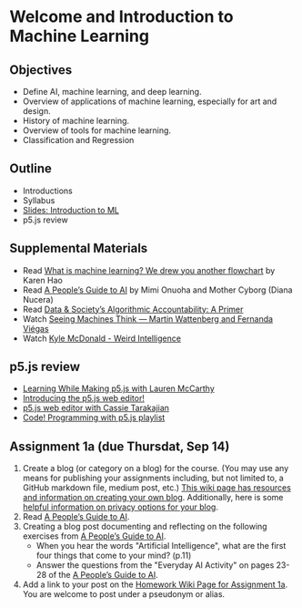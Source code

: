 # Welcome and Introduction to Machine Learning

## Objectives

- Define AI, machine learning, and deep learning.
- Overview of applications of machine learning, especially for art and design.
- History of machine learning.
- Overview of tools for machine learning.
- Classification and Regression

## Outline

- Introductions
- Syllabus
- [Slides: Introduction to ML](https://docs.google.com/presentation/d/1Mr_Eb0I_B0L9hEAfKj2tYYSBsm6OmF-rpM--adTq2xc/edit?usp=sharing)
- p5.js review

## Supplemental Materials

- Read [What is machine learning? We drew you another flowchart](https://www.technologyreview.com/s/612437/what-is-machine-learning-we-drew-you-another-flowchart/) by Karen Hao
- Read [A People’s Guide to AI](https://alliedmedia.org/wp-content/uploads/2020/09/peoples-guide-ai.pdf) by Mimi Onuoha and Mother Cyborg (Diana Nucera)
- Read [Data & Society’s Algorithmic Accountability: A Primer](https://datasociety.net/wp-content/uploads/2018/04/Data_Society_Algorithmic_Accountability_Primer_FINAL-4.pdf)
- Watch [Seeing Machines Think — Martin Wattenberg and Fernanda Viégas](https://youtu.be/ugkfmHBW74Q)
- Watch [Kyle McDonald - Weird Intelligence](https://vimeo.com/304110435)

## p5.js review

- [Learning While Making p5.js with Lauren McCarthy](https://youtu.be/1k3X4DLDHdc)
- [Introducing the p5.js web editor!](https://youtu.be/dtHxDggkBYc)
- [p5.js web editor with Cassie Tarakajian](https://youtu.be/x1rJJRVTpAI)
- [Code! Programming with p5.js playlist](https://www.youtube.com/playlist?list=PLRqwX-V7Uu6Zy51Q-x9tMWIv9cueOFTFA)

## Assignment 1a (due Thursdat, Sep 14)

1. Create a blog (or category on a blog) for the course. (You may use any means for publishing your assignments including, but not limited to, a GitHub markdown file, medium post, etc.) [This wiki page has resources and information on creating your own blog](https://github.com/ml5js/Intro-ML-Arts-IMA-F22/wiki/Blog-Resources). Additionally, here is some [helpful information on privacy options for your blog](https://nyu.service-now.com/sp?id=kb_article&sysparm_article=KB0012245&sys_kb_id=b2ddc9da004aa1002a5d036a271e5f70&spa=1).
2. Read [A People’s Guide to AI](https://alliedmedia.org/wp-content/uploads/2020/09/peoples-guide-ai.pdf).
3. Creating a blog post documenting and reflecting on the following exercises from [A People’s Guide to AI](https://alliedmedia.org/wp-content/uploads/2020/09/peoples-guide-ai.pdf).
   - When you hear the words "Artificial Intelligence", what are the first four things that come to your mind? (p.11)
   - Answer the questions from the "Everyday AI Activity" on pages 23-28 of the [A People’s Guide to AI](https://alliedmedia.org/wp-content/uploads/2020/09/peoples-guide-ai.pdf).
4. Add a link to your post on the [Homework Wiki Page for Assignment 1a](https://github.com/ml5js/Intro-ML-Arts-IMA-F22/wiki/Assignment-1a). You are welcome to post under a pseudonym or alias.
